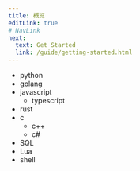 ```yaml
---
title: 概览
editLink: true
# NavLink
next:
  text: Get Started
  link: /guide/getting-started.html
---
```


- python
- golang
- javascript
  - typescript
- rust
- c
  - c++
  - c#
- SQL
- Lua
- shell
